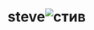 # steve![стив](https://user-images.githubusercontent.com/68314852/160561708-6518b952-a354-4a5e-9805-b7f58529a8c3.png)
